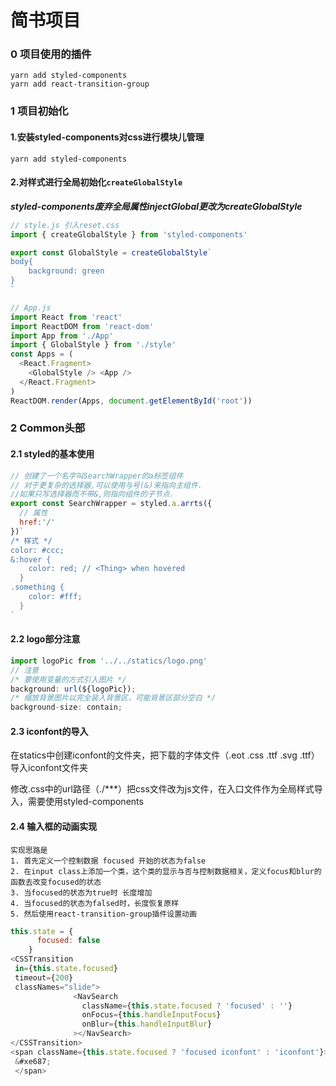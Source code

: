 # 简书项目

### 0 项目使用的插件

```node
yarn add styled-components
yarn add react-transition-group
```



### 1 项目初始化

#### 1.安装styled-components对css进行模块儿管理

```
yarn add styled-components
```
#### 2.对样式进行全局初始化`createGlobalStyle`

***styled-components废弃全局属性injectGlobal更改为createGlobalStyle***

```js
// style.js 引入reset.css
import { createGlobalStyle } from 'styled-components'

export const GlobalStyle = createGlobalStyle`
body{
	background: green
}
`

// App.js
import React from 'react'
import ReactDOM from 'react-dom'
import App from './App'
import { GlobalStyle } from './style'
const Apps = (
  <React.Fragment>
    <GlobalStyle /> <App />
  </React.Fragment>
)
ReactDOM.render(Apps, document.getElementById('root'))

```

### 2 Common头部

#### 2.1 styled的基本使用

```js
// 创建了一个名字叫SearchWrapper的a标签组件
// 对于更复杂的选择器,可以使用与号(&)来指向主组件.
//如果只写选择器而不带&,则指向组件的子节点.
export const SearchWrapper = styled.a.arrts({
  // 属性
  href:'/'
})`
/* 样式 */
color: #ccc;
&:hover {
    color: red; // <Thing> when hovered
  }
.something {
    color: #fff;
  }
`
```



#### 2.2 logo部分注意

```js
import logoPic from '../../statics/logo.png'
// 注意
/* 要使用变量的方式引入图片 */
background: url(${logoPic});
/* 缩放背景图片以完全装入背景区，可能背景区部分空白 */
background-size: contain;
```

#### 2.3 iconfont的导入

在statics中创建iconfont的文件夹，把下载的字体文件（.eot .css .ttf .svg .ttf）导入iconfont文件夹

修改.css中的url路径（./***）把css文件改为js文件，在入口文件作为全局样式导入，需要使用styled-components



#### 2.4 输入框的动画实现

```
实现思路是 
1. 首先定义一个控制数据 focused 开始的状态为false
2. 在input class上添加一个类，这个类的显示与否与控制数据相关，定义focus和blur的函数去改变focused的状态
3. 当focused的状态为true时 长度增加
4. 当focused的状态为falsed时，长度恢复原样
5. 然后使用react-transition-group插件设置动画
```

```js
this.state = {
      focused: false
    } 
<CSSTransition
 in={this.state.focused}
 timeout={200}
 classNames="slide">
              <NavSearch
                className={this.state.focused ? 'focused' : ''}
                onFocus={this.handleInputFocus}
                onBlur={this.handleInputBlur}
              ></NavSearch>
</CSSTransition>
<span className={this.state.focused ? 'focused iconfont' : 'iconfont'}>
 &#xe687;
 </span>
```

